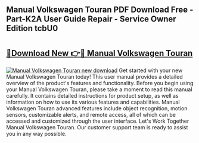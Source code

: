 ## Manual Volkswagen Touran PDF Download Free - Part-K2A User Guide Repair - Service Owner Edition tcbU0

# <h2><a href="http://cf27665.oget.top/?id=Manual+Volkswagen+Touran">🔗Download New 👉🔴 Manual Volkswagen Touran</a></h2>

[![Manual Volkswagen Touran new download](https://i.imgur.com/5g1atiW.png)](http://cf27665.oget.top/?id=Manual+Volkswagen+Touran)
Get started with your new Manual Volkswagen Touran today! This user manual provides a detailed overview of the product's features and functionality. Before you begin using your Manual Volkswagen Touran, please take a moment to read this manual carefully. It contains detailed instructions for product setup, as well as information on how to use its various features and capabilities. Manual Volkswagen Touran advanced features include object recognition, motion sensors, customizable alerts, and remote access, all of which can be accessed and customized through the user interface. Let's Work Together Manual Volkswagen Touran. Our customer support team is ready to assist you in any way possible.
